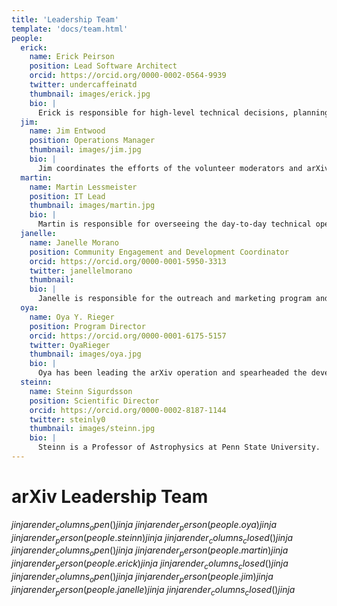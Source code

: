 ```yaml
---
title: 'Leadership Team'
template: 'docs/team.html'
people:
  erick:
    name: Erick Peirson
    position: Lead Software Architect
    orcid: https://orcid.org/0000-0002-0564-9939
    twitter: undercaffeinatd
    thumbnail: images/erick.jpg
    bio: |
      Erick is responsible for high-level technical decisions, planning, and collaboration related to the arXiv software system. His main focus is the arXiv-NG project, which moves the arXiv.org software system into a modern, cloud-native architectural paradigm. Erick’s background is in software development for information systems and computational research, and he also holds a PhD in History & Philosophy of Science.
  jim:
    name: Jim Entwood
    position: Operations Manager
    thumbnail: images/jim.jpg
    bio: |
      Jim coordinates the efforts of the volunteer moderators and arXiv administrators on the daily flow of papers and user support, and works with the Scientific Director to develop and improve arXiv's operations policies. His background is in volunteer management and website development for research groups with a Masters in Leadership Studies.
  martin:
    name: Martin Lessmeister
    position: IT Lead
    thumbnail: images/martin.jpg
    bio: |
      Martin is responsible for overseeing the day-to-day technical operations of the arXiv services and is supervisor to the members of the development team. He works closely with our Lead Software Architect in planning and executing the migration of arXiv’s legacy software system to the next generation architecture. His background is in web development with a focus on distributed systems, with an M.Eng. in Computer Science (Cornell University).
  janelle:
    name: Janelle Morano
    position: Community Engagement and Development Coordinator
    orcid: https://orcid.org/0000-0001-5950-3313
    twitter: janellelmorano
    thumbnail:
    bio: |
      Janelle is responsible for the outreach and marketing program and communication strategies. She engages educational institutions in arXiv’s membership program and implements fundraising strategies, including grant writing and giving campaigns. Her background is in animal communication and ecology, with an M.S. in biology.
  oya:
    name: Oya Y. Rieger
    position: Program Director
    orcid: https://orcid.org/0000-0001-6175-5157
    twitter: OyaRieger
    thumbnail: images/oya.jpg
    bio: |
      Oya has been leading the arXiv operation and spearheaded the development of the governance and sustainability model since 2010. She has provided leadership in several national and international scholarly communication and digital preservation initiatives and holds a Ph.D. in Human-Computer Interaction (Cornell University).
  steinn:
    name: Steinn Sigurdsson
    position: Scientific Director
    orcid: https://orcid.org/0000-0002-8187-1144
    twitter: steinly0
    thumbnail: images/steinn.jpg
    bio: |
      Steinn is a Professor of Astrophysics at Penn State University.  He holds a doctorate in theoretical physics from the California Institute of Technology. His research interests include astrophysics and related areas, ranging from cosmology, large scale dynamics and black holes, to formation and evolution of planets, and the prospects for discovering non-terrestrial life.
---
```


arXiv Leadership Team
=====================

$jinja {{ render_columns_open() }} jinja$
$jinja {{ render_person(people.oya) }} jinja$
$jinja {{ render_person(people.steinn) }} jinja$
$jinja {{ render_columns_closed() }} jinja$
$jinja {{ render_columns_open() }} jinja$
$jinja {{ render_person(people.martin) }} jinja$
$jinja {{ render_person(people.erick) }} jinja$
$jinja {{ render_columns_closed() }} jinja$
$jinja {{ render_columns_open() }} jinja$
$jinja {{ render_person(people.jim) }} jinja$
$jinja {{ render_person(people.janelle) }} jinja$
$jinja {{ render_columns_closed() }} jinja$
